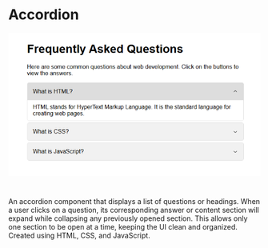 # Accordion

![accordion](images/accordion-ui.PNG)

#
An accordion component that displays a list of questions or headings. When a user clicks on a question, its corresponding answer or content section will expand while collapsing any previously opened section. This allows only one section to be open at a time, keeping the UI clean and organized. Created using HTML, CSS, and JavaScript.
